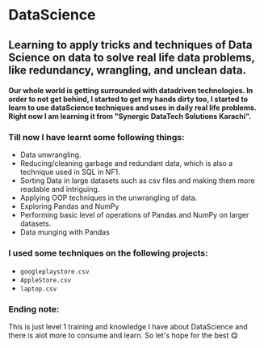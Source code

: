 # DataScience
<div></div>

## Learning to apply tricks and techniques of Data Science on data to solve real life data problems, like redundancy, wrangling, and unclean data.
<div></div>

#### Our whole world is getting surrounded with datadriven technologies. In order to not get behind, I started to get my hands dirty too, I started to learn to use dataScience techniques and uses in daily real life problems. Right now I am learning it from "Synergic DataTech Solutions Karachi". 
<div></div>

### Till now I have learnt some following things:

* Data unwrangling.
* Reducing/cleaning garbage and redundant data, which is also a technique used in SQL in NF1.
* Sorting Data in large datasets such as csv files and making them more readable and intriguing.
* Applying OOP techniques in the unwrangling of data.
* Exploring Pandas and NumPy
* Performing basic level of operations of Pandas and NumPy on larger datasets.
* Data munging with Pandas
<div></div>

### I used some techniques on the following projects:

* `googleplaystore.csv`
* `AppleStore.csv`
* `laptop.csv`
<div></div>

### Ending note:
  This is just level 1 training and knowledge I have about DataScience and there is alot more to consume and learn. So let's hope for the best 😋


